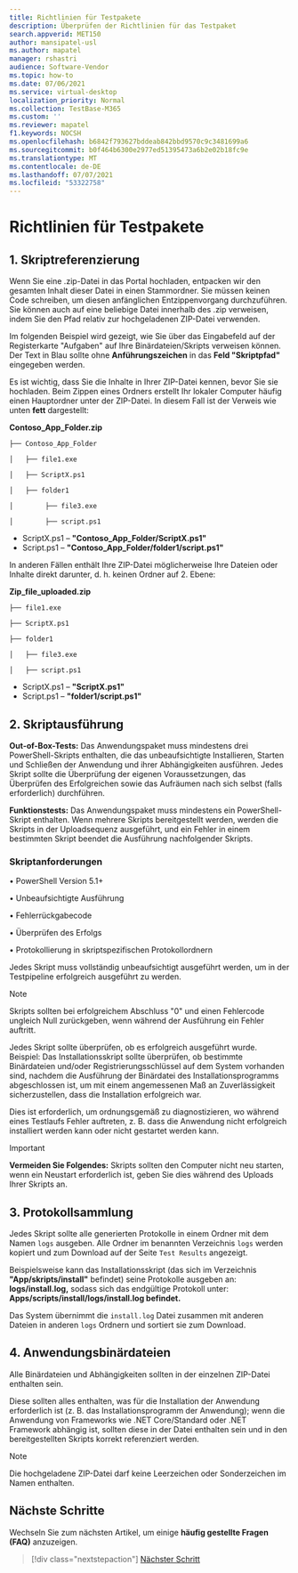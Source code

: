 ```yaml
---
title: Richtlinien für Testpakete
description: Überprüfen der Richtlinien für das Testpaket
search.appverid: MET150
author: mansipatel-usl
ms.author: mapatel
manager: rshastri
audience: Software-Vendor
ms.topic: how-to
ms.date: 07/06/2021
ms.service: virtual-desktop
localization_priority: Normal
ms.collection: TestBase-M365
ms.custom: ''
ms.reviewer: mapatel
f1.keywords: NOCSH
ms.openlocfilehash: b6842f793627bddeab842bbd9570c9c3481699a6
ms.sourcegitcommit: b0f464b6300e2977ed51395473a6b2e02b18fc9e
ms.translationtype: MT
ms.contentlocale: de-DE
ms.lasthandoff: 07/07/2021
ms.locfileid: "53322758"
---
```

# <a name="test-package-guidelines"></a>Richtlinien für Testpakete

## <a name="1---script-referencing"></a>1. Skriptreferenzierung

Wenn Sie eine .zip-Datei in das Portal hochladen, entpacken wir den gesamten Inhalt dieser Datei in einen Stammordner. Sie müssen keinen Code schreiben, um diesen anfänglichen Entzippenvorgang durchzuführen. Sie können auch auf eine beliebige Datei innerhalb des .zip verweisen, indem Sie den Pfad relativ zur hochgeladenen ZIP-Datei verwenden.

Im folgenden Beispiel wird gezeigt, wie Sie über das Eingabefeld auf der Registerkarte "Aufgaben" auf Ihre Binärdateien/Skripts verweisen können. Der Text in Blau sollte ohne **Anführungszeichen** in das **Feld "Skriptpfad"** eingegeben werden.

Es ist wichtig, dass Sie die Inhalte in Ihrer ZIP-Datei kennen, bevor Sie sie hochladen. Beim Zippen eines Ordners erstellt Ihr lokaler Computer häufig einen Hauptordner unter der ZIP-Datei. In diesem Fall ist der Verweis wie unten **fett** dargestellt:

 **Contoso_App_Folder.zip**
~~~ 
├── Contoso_App_Folder

│   ├── file1.exe

│   ├── ScriptX.ps1

│   ├── folder1

│        ├── file3.exe

│        ├── script.ps1
~~~

  - ScriptX.ps1 – **"Contoso_App_Folder/ScriptX.ps1"**
  - Script.ps1 – **"Contoso_App_Folder/folder1/script.ps1"**

In anderen Fällen enthält Ihre ZIP-Datei möglicherweise Ihre Dateien oder Inhalte direkt darunter, d. h. keinen Ordner auf 2. Ebene:

 **Zip_file_uploaded.zip**
~~~ 
├── file1.exe

├── ScriptX.ps1

├── folder1

│   ├── file3.exe

│   ├── script.ps1
~~~
  - ScriptX.ps1 – **"ScriptX.ps1"**
  - Script.ps1 – **"folder1/script.ps1"**
  
## <a name="2---script-execution"></a>2. Skriptausführung

**Out-of-Box-Tests:** Das Anwendungspaket muss mindestens drei PowerShell-Skripts enthalten, die das unbeaufsichtigte Installieren, Starten und Schließen der Anwendung und ihrer Abhängigkeiten ausführen. Jedes Skript sollte die Überprüfung der eigenen Voraussetzungen, das Überprüfen des Erfolgreichen sowie das Aufräumen nach sich selbst (falls erforderlich) durchführen.

**Funktionstests:** Das Anwendungspaket muss mindestens ein PowerShell-Skript enthalten. Wenn mehrere Skripts bereitgestellt werden, werden die Skripts in der Uploadsequenz ausgeführt, und ein Fehler in einem bestimmten Skript beendet die Ausführung nachfolgender Skripts.

### <a name="script-requirements"></a>Skriptanforderungen

• PowerShell Version 5.1+     

• Unbeaufsichtigte Ausführung    

• Fehlerrückgabecode               

• Überprüfen des Erfolgs            

• Protokollierung in skriptspezifischen Protokollordnern

Jedes Skript muss vollständig unbeaufsichtigt ausgeführt werden, um in der Testpipeline erfolgreich ausgeführt zu werden.

> [!Note]
> Skripts sollten bei erfolgreichem Abschluss "0" und einen Fehlercode ungleich Null zurückgeben, wenn während der Ausführung ein Fehler auftritt.

Jedes Skript sollte überprüfen, ob es erfolgreich ausgeführt wurde. Beispiel: Das Installationsskript sollte überprüfen, ob bestimmte Binärdateien und/oder Registrierungsschlüssel auf dem System vorhanden sind, nachdem die Ausführung der Binärdatei des Installationsprogramms abgeschlossen ist, um mit einem angemessenen Maß an Zuverlässigkeit sicherzustellen, dass die Installation erfolgreich war. 

Dies ist erforderlich, um ordnungsgemäß zu diagnostizieren, wo während eines Testlaufs Fehler auftreten, z. B. dass die Anwendung nicht erfolgreich installiert werden kann oder nicht gestartet werden kann.

> [!Important]
> **Vermeiden Sie Folgendes:** Skripts sollten den Computer nicht neu starten, wenn ein Neustart erforderlich ist, geben Sie dies während des Uploads Ihrer Skripts an.

## <a name="3---log-collection"></a>3. Protokollsammlung

Jedes Skript sollte alle generierten Protokolle in einem Ordner mit dem Namen ```logs``` ausgeben. Alle Ordner im benannten Verzeichnis ```logs``` werden kopiert und zum Download auf der Seite ```Test Results``` angezeigt.

Beispielsweise kann das Installationsskript (das sich im Verzeichnis **"App/skripts/install"** befindet) seine Protokolle ausgeben an: **logs/install.log,** sodass sich das endgültige Protokoll unter: **Apps/scripts/install/logs/install.log befindet.**

Das System übernimmt die ```install.log``` Datei zusammen mit anderen Dateien in anderen ```logs``` Ordnern und sortiert sie zum Download.


## <a name="4---application-binaries"></a>4. Anwendungsbinärdateien

Alle Binärdateien und Abhängigkeiten sollten in der einzelnen ZIP-Datei enthalten sein. 

Diese sollten alles enthalten, was für die Installation der Anwendung erforderlich ist (z. B. das Installationsprogramm der Anwendung); wenn die Anwendung von Frameworks wie .NET Core/Standard oder .NET Framework abhängig ist, sollten diese in der Datei enthalten sein und in den bereitgestellten Skripts korrekt referenziert werden.


> [!Note]
> Die hochgeladene ZIP-Datei darf keine Leerzeichen oder Sonderzeichen im Namen enthalten.

## <a name="next-steps"></a>Nächste Schritte

Wechseln Sie zum nächsten Artikel, um einige **häufig gestellte Fragen (FAQ)** anzuzeigen.
> [!div class="nextstepaction"]
> [Nächster Schritt](faq.md)
